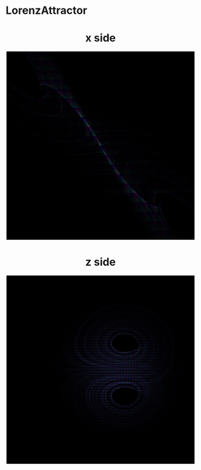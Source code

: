 # LorenzAttractor
<div align="center">

# x side 

<img width =500 src="https://github.com/ranon-rat/LorenzAttractor/blob/main/x.png">

# z side # 

<img width=500 src="https://github.com/ranon-rat/LorenzAttractor/blob/main/z.png?raw=true">
</div>
